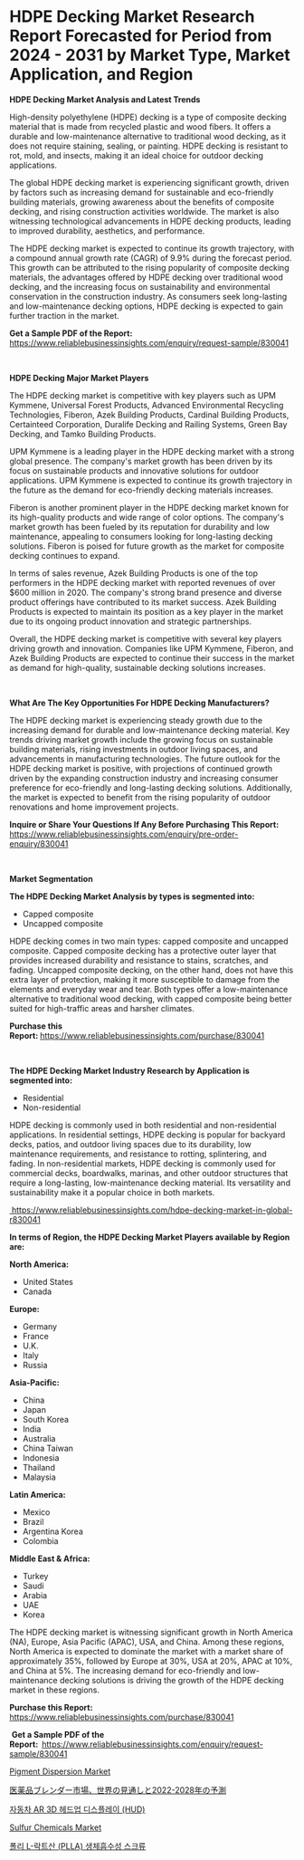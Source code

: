 <p><h1>HDPE Decking Market Research Report Forecasted for Period from 2024 -  2031 by Market Type, Market Application, and Region</h1></p><p><strong>HDPE Decking Market Analysis and Latest Trends</strong></p>
<p><p>High-density polyethylene (HDPE) decking is a type of composite decking material that is made from recycled plastic and wood fibers. It offers a durable and low-maintenance alternative to traditional wood decking, as it does not require staining, sealing, or painting. HDPE decking is resistant to rot, mold, and insects, making it an ideal choice for outdoor decking applications.</p><p>The global HDPE decking market is experiencing significant growth, driven by factors such as increasing demand for sustainable and eco-friendly building materials, growing awareness about the benefits of composite decking, and rising construction activities worldwide. The market is also witnessing technological advancements in HDPE decking products, leading to improved durability, aesthetics, and performance.</p><p>The HDPE decking market is expected to continue its growth trajectory, with a compound annual growth rate (CAGR) of 9.9% during the forecast period. This growth can be attributed to the rising popularity of composite decking materials, the advantages offered by HDPE decking over traditional wood decking, and the increasing focus on sustainability and environmental conservation in the construction industry. As consumers seek long-lasting and low-maintenance decking options, HDPE decking is expected to gain further traction in the market.</p></p>
<p><strong>Get a Sample PDF of the Report:&nbsp;</strong> <a href="https://www.reliablebusinessinsights.com/enquiry/request-sample/830041">https://www.reliablebusinessinsights.com/enquiry/request-sample/830041</a></p>
<p>&nbsp;</p>
<p><strong>HDPE Decking Major Market Players</strong></p>
<p><p>The HDPE decking market is competitive with key players such as UPM Kymmene, Universal Forest Products, Advanced Environmental Recycling Technologies, Fiberon, Azek Building Products, Cardinal Building Products, Certainteed Corporation, Duralife Decking and Railing Systems, Green Bay Decking, and Tamko Building Products.</p><p>UPM Kymmene is a leading player in the HDPE decking market with a strong global presence. The company's market growth has been driven by its focus on sustainable products and innovative solutions for outdoor applications. UPM Kymmene is expected to continue its growth trajectory in the future as the demand for eco-friendly decking materials increases.</p><p>Fiberon is another prominent player in the HDPE decking market known for its high-quality products and wide range of color options. The company's market growth has been fueled by its reputation for durability and low maintenance, appealing to consumers looking for long-lasting decking solutions. Fiberon is poised for future growth as the market for composite decking continues to expand.</p><p>In terms of sales revenue, Azek Building Products is one of the top performers in the HDPE decking market with reported revenues of over $600 million in 2020. The company's strong brand presence and diverse product offerings have contributed to its market success. Azek Building Products is expected to maintain its position as a key player in the market due to its ongoing product innovation and strategic partnerships.</p><p>Overall, the HDPE decking market is competitive with several key players driving growth and innovation. Companies like UPM Kymmene, Fiberon, and Azek Building Products are expected to continue their success in the market as demand for high-quality, sustainable decking solutions increases.</p></p>
<p>&nbsp;</p>
<p><strong>What Are The Key Opportunities For HDPE Decking Manufacturers?</strong></p>
<p><p>The HDPE decking market is experiencing steady growth due to the increasing demand for durable and low-maintenance decking material. Key trends driving market growth include the growing focus on sustainable building materials, rising investments in outdoor living spaces, and advancements in manufacturing technologies. The future outlook for the HDPE decking market is positive, with projections of continued growth driven by the expanding construction industry and increasing consumer preference for eco-friendly and long-lasting decking solutions. Additionally, the market is expected to benefit from the rising popularity of outdoor renovations and home improvement projects.</p></p>
<p><strong>Inquire or Share Your Questions If Any Before Purchasing This Report:</strong> <a href="https://www.reliablebusinessinsights.com/enquiry/pre-order-enquiry/830041">https://www.reliablebusinessinsights.com/enquiry/pre-order-enquiry/830041</a></p>
<p>&nbsp;</p>
<p><strong>Market Segmentation</strong></p>
<p><strong>The HDPE Decking Market Analysis by types is segmented into:</strong></p>
<p><ul><li>Capped composite</li><li>Uncapped composite</li></ul></p>
<p><p>HDPE decking comes in two main types: capped composite and uncapped composite. Capped composite decking has a protective outer layer that provides increased durability and resistance to stains, scratches, and fading. Uncapped composite decking, on the other hand, does not have this extra layer of protection, making it more susceptible to damage from the elements and everyday wear and tear. Both types offer a low-maintenance alternative to traditional wood decking, with capped composite being better suited for high-traffic areas and harsher climates.</p></p>
<p><strong>Purchase this Report:&nbsp;</strong><a href="https://www.reliablebusinessinsights.com/purchase/830041">https://www.reliablebusinessinsights.com/purchase/830041</a></p>
<p>&nbsp;</p>
<p><strong>The HDPE Decking Market Industry Research by Application is segmented into:</strong></p>
<p><ul><li>Residential</li><li>Non-residential</li></ul></p>
<p><p>HDPE decking is commonly used in both residential and non-residential applications. In residential settings, HDPE decking is popular for backyard decks, patios, and outdoor living spaces due to its durability, low maintenance requirements, and resistance to rotting, splintering, and fading. In non-residential markets, HDPE decking is commonly used for commercial decks, boardwalks, marinas, and other outdoor structures that require a long-lasting, low-maintenance decking material. Its versatility and sustainability make it a popular choice in both markets.</p></p>
<p><a href="https://www.reliablebusinessinsights.com/hdpe-decking-market-in-global-r830041">&nbsp;https://www.reliablebusinessinsights.com/hdpe-decking-market-in-global-r830041</a></p>
<p><strong>In terms of Region, the HDPE Decking Market Players available by Region are:</strong></p>
<p>
    <p> <strong> North America: </strong>
        <ul>
            <li>United States</li>
            <li>Canada</li>
        </ul>
        </p> 
    <p> <strong> Europe: </strong>
        <ul>
            <li>Germany</li>
            <li>France</li>
            <li>U.K.</li>
            <li>Italy</li>
            <li>Russia</li>
        </ul>
        </p> 
    <p> <strong> Asia-Pacific: </strong>
        <ul>
            <li>China</li>
            <li>Japan</li>
            <li>South Korea</li>
            <li>India</li>
            <li>Australia</li>
            <li>China Taiwan</li>
            <li>Indonesia</li>
            <li>Thailand</li>
            <li>Malaysia</li>
        </ul>
        </p> 
    <p> <strong> Latin America: </strong>
        <ul>
            <li>Mexico</li>
            <li>Brazil</li>
            <li>Argentina Korea</li>
            <li>Colombia</li>
        </ul>
        </p> 
    <p> <strong> Middle East & Africa: </strong>
        <ul>
            <li>Turkey</li>
            <li>Saudi</li>
            <li>Arabia</li>
            <li>UAE</li>
            <li>Korea</li>
        </ul>
    </p>
    </p>
<p><p>The HDPE decking market is witnessing significant growth in North America (NA), Europe, Asia Pacific (APAC), USA, and China. Among these regions, North America is expected to dominate the market with a market share of approximately 35%, followed by Europe at 30%, USA at 20%, APAC at 10%, and China at 5%. The increasing demand for eco-friendly and low-maintenance decking solutions is driving the growth of the HDPE decking market in these regions.</p></p>
<p><strong>Purchase this Report: </strong><a href="https://www.reliablebusinessinsights.com/purchase/830041">https://www.reliablebusinessinsights.com/purchase/830041</a></p>
<p>&nbsp;<strong>Get a Sample PDF of the Report:&nbsp;&nbsp;</strong><a href="https://www.reliablebusinessinsights.com/enquiry/request-sample/830041">https://www.reliablebusinessinsights.com/enquiry/request-sample/830041</a></p>
<p><strong></strong></p>
<p><p><a href="https://github.com/myacatherineblakecaczo9vcsw/Market-Research-Report-List-3/blob/main/pigment-dispersion-market.md">Pigment Dispersion Market</a></p><p><a href="https://github.com/MacyOrn/Market-Research-Report-List-1/blob/main/5538975131236.md">医薬品ブレンダー市場、世界の見通しと2022-2028年の予測</a></p><p><a href="https://github.com/JackieFauhey9089475/Market-Research-Report-List-2/blob/main/1263998119817.md">자동차 AR 3D 헤드업 디스플레이 (HUD)</a></p><p><a href="https://github.com/irfadac/Market-Research-Report-List-3/blob/main/sulfur-chemicals-market.md">Sulfur Chemicals Market</a></p><p><a href="https://github.com/chupp85/Market-Research-Report-List-1/blob/main/8960514119818.md">폴리 L-락트산 (PLLA) 생체흡수성 스크류</a></p></p>